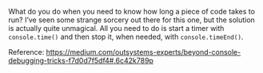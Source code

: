 What do you do when you need to know how long a piece of code takes to run? I’ve seen some strange sorcery out there for this one, but the solution is actually quite unmagical. All you need to do is start a timer with `console.time()` and then stop it, when needed, with `console.timeEnd()`.

Reference: https://medium.com/outsystems-experts/beyond-console-debugging-tricks-f7d0d7f5df4#.6c42k789p
